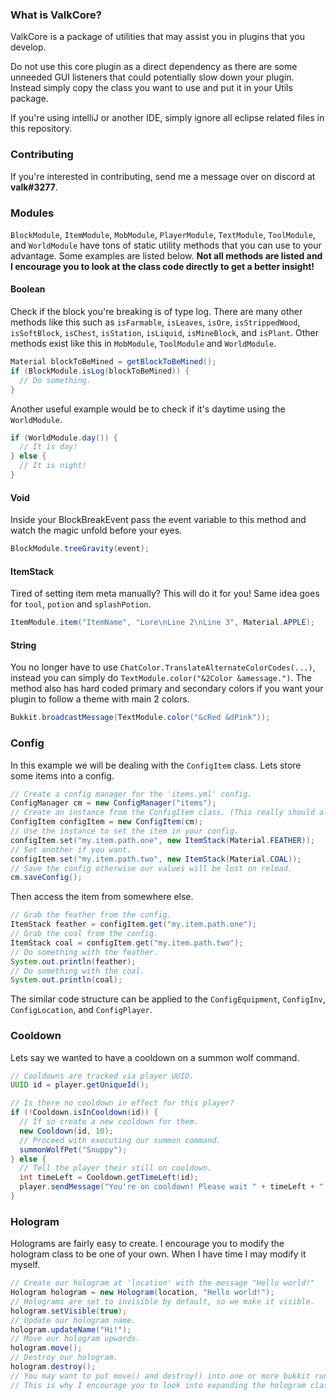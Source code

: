 ### What is ValkCore?
ValkCore is a package of utilities that may assist you in plugins that you develop.

Do not use this core plugin as a direct dependency as there are some unneeded GUI listeners that could potentially slow down your plugin. Instead simply copy the class you want to use and put it in your Utils package.

If you're using intelliJ or another IDE, simply ignore all eclipse related files in this repository.

### Contributing
If you're interested in contributing, send me a message over on discord at **valk#3277**.

### Modules
`BlockModule`, `ItemModule`, `MobModule`, `PlayerModule`, `TextModule`, `ToolModule`, and `WorldModule` have tons of static utility methods that you can use to your advantage. Some examples are listed below. **Not all methods are listed and I encourage you to look at the class code directly to get a better insight!**

#### Boolean
Check if the block you're breaking is of type log. There are many other methods like this such as `isFarmable`, `isLeaves`, `isOre`, `isStrippedWood`, `isSoftBlock`, `isChest`, `isStation`, `isLiquid`, `isMineBlock`, and `isPlant`. Other methods exist like this in `MobModule`, `ToolModule` and `WorldModule`.
```java
Material blockToBeMined = getBlockToBeMined();
if (BlockModule.isLog(blockToBeMined)) {
  // Do something.
}
```
Another useful example would be to check if it's daytime using the `WorldModule`.
```java
if (WorldModule.day()) {
  // It is day!
} else {
  // It is night!
}
```

#### Void
Inside your BlockBreakEvent pass the event variable to this method and watch the magic unfold before your eyes.
```java
BlockModule.treeGravity(event);
```

#### ItemStack
Tired of setting item meta manually? This will do it for you! Same idea goes for `tool`, `potion` and `splashPotion`.
```java
ItemModule.item("ItemName", "Lore\nLine 2\nLine 3", Material.APPLE);
```

#### String
You no longer have to use `ChatColor.TranslateAlternateColorCodes(...)`, instead you can simply do `TextModule.color("&2Color &amessage.")`. The method also has hard coded primary and secondary colors if you want your plugin to follow a theme with main 2 colors.
```java
Bukkit.broadcastMessage(TextModule.color("&cRed &dPink"));
```

### Config
In this example we will be dealing with the `ConfigItem` class. Lets store some items into a config.
```java
// Create a config manager for the 'items.yml' config.
ConfigManager cm = new ConfigManager("items"); 
// Create an instance from the ConfigItem class. (This really should all be static, I will fix this later.)
ConfigItem configItem = new ConfigItem(cm); 
// Use the instance to set the item in your config.
configItem.set("my.item.path.one", new ItemStack(Material.FEATHER)); 
// Set another if you want.
configItem.set("my.item.path.two", new ItemStack(Material.COAL)); 
// Save the config otherwise our values will be lost on reload.
cm.saveConfig(); 
```
Then access the item from somewhere else.
```java
// Grab the feather from the config.
ItemStack feather = configItem.get("my.item.path.one"); 
// Grab the coal from the config.
ItemStack coal = configItem.get("my.item.path.two"); 
// Do something with the feather.
System.out.println(feather); 
// Do something with the coal.
System.out.println(coal); 
```
The similar code structure can be applied to the `ConfigEquipment`, `ConfigInv`, `ConfigLocation`, and `ConfigPlayer`.

### Cooldown
Lets say we wanted to have a cooldown on a summon wolf command.
```java
// Cooldowns are tracked via player UUID.
UUID id = player.getUniqueId();

// Is there no cooldown in effect for this player?
if (!Cooldown.isInCooldown(id)) {
  // If so create a new cooldown for them.
  new Cooldown(id, 10);
  // Proceed with executing our summon command.
  summonWolfPet("Snuppy");
} else {
  // Tell the player their still on cooldown.
  int timeLeft = Cooldown.getTimeLeft(id);
  player.sendMessage("You're on cooldown! Please wait " + timeLeft + " more seconds!");
}
```

### Hologram
Holograms are fairly easy to create. I encourage you to modify the hologram class to be one of your own. When I have time I may modify it myself.
```java
// Create our hologram at 'location' with the message "Hello world!"
Hologram hologram = new Hologram(location, "Hello world!");
// Holograms are set to invisible by default, so we make it visible.
hologram.setVisible(true);
// Update our hologram name.
hologram.updateName("Hi!");
// Move our hologram upwards.
hologram.move();
// Destroy our hologram.
hologram.destroy();
// You may want to put move() and destroy() into one or more bukkit runnables to get a dynamic effect.
// This is why I encourage you to look into expanding the hologram class to automate these sorts of things.
```
